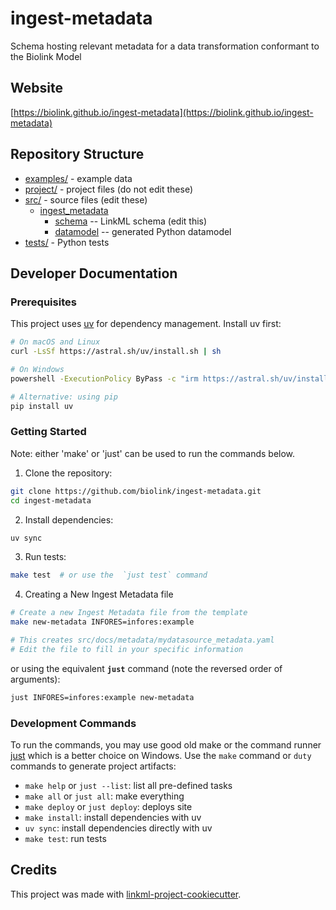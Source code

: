 # ingest-metadata

Schema hosting relevant metadata for a data transformation conformant to the Biolink Model

## Website

[https://biolink.github.io/ingest-metadata](https://biolink.github.io/ingest-metadata)

## Repository Structure

* [examples/](./examples) - example data
* [project/](./project) - project files (do not edit these)
* [src/](./src) - source files (edit these)
  * [ingest_metadata](src/ingest_metadata)
    * [schema](src/ingest_metadata/schema) -- LinkML schema
      (edit this)
    * [datamodel](src/ingest_metadata/datamodel) -- generated
      Python datamodel
* [tests/](./tests) - Python tests

## Developer Documentation

### Prerequisites

This project uses [uv](https://docs.astral.sh/uv/) for dependency management. Install uv first:

```bash
# On macOS and Linux
curl -LsSf https://astral.sh/uv/install.sh | sh

# On Windows
powershell -ExecutionPolicy ByPass -c "irm https://astral.sh/uv/install.ps1 | iex"

# Alternative: using pip
pip install uv
```

### Getting Started

Note: either 'make' or 'just' can be used to run the commands below.

1. Clone the repository:
```bash
git clone https://github.com/biolink/ingest-metadata.git
cd ingest-metadata
```

2. Install dependencies:
```bash
uv sync
```

3. Run tests:
```bash
make test  # or use the  `just test` command
```

4. Creating a New Ingest Metadata file

```bash
# Create a new Ingest Metadata file from the template
make new-metadata INFORES=infores:example

# This creates src/docs/metadata/mydatasource_metadata.yaml
# Edit the file to fill in your specific information
```

or using the equivalent **`just`** command (note the reversed order of arguments):

```bash
just INFORES=infores:example new-metadata
```

### Development Commands

To run the commands, you may use good old make or the command runner [just](https://github.com/casey/just/) which is a better choice on Windows.
Use the `make` command or `duty` commands to generate project artifacts:
* `make help` or `just --list`: list all pre-defined tasks
* `make all` or `just all`: make everything
* `make deploy` or `just deploy`: deploys site
* `make install`: install dependencies with uv
* `uv sync`: install dependencies directly with uv
* `make test`: run tests

## Credits

This project was made with
[linkml-project-cookiecutter](https://github.com/linkml/linkml-project-cookiecutter).
